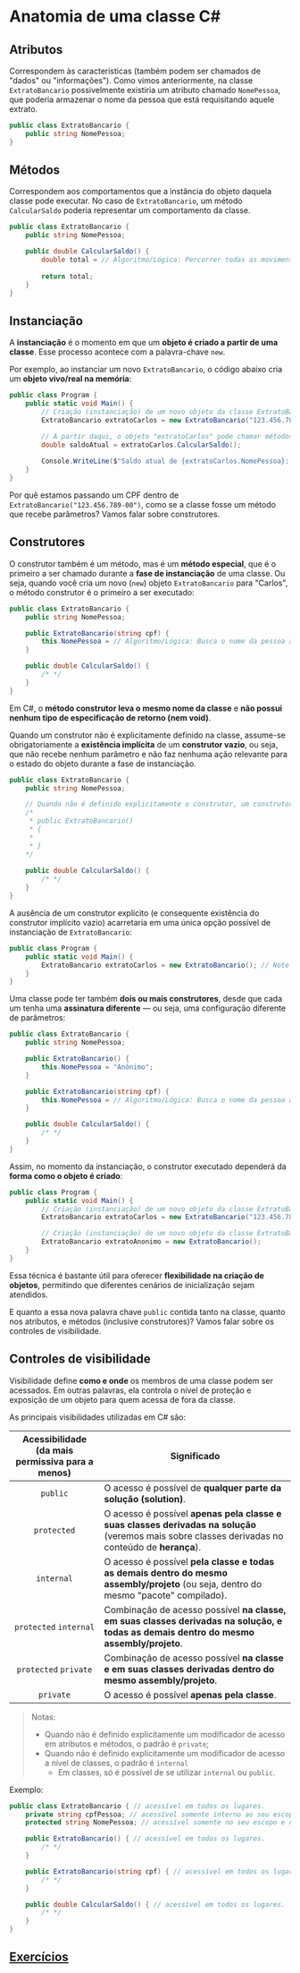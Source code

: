 # Anatomia de uma classe C\#

## Atributos

Correspondem às características (também podem ser chamados de "dados" ou "informações").
Como vimos anteriormente, na classe `ExtratoBancario` possivelmente existiria um atributo chamado `NomePessoa`, que poderia armazenar o nome da pessoa que está requisitando aquele extrato.

```csharp
public class ExtratoBancario {
    public string NomePessoa;
}
```

## Métodos

Correspondem aos comportamentos que a instância do objeto daquela classe pode executar. No caso de `ExtratoBancario`, um método `CalcularSaldo` poderia representar um comportamento da classe.

```csharp
public class ExtratoBancario {
    public string NomePessoa;

    public double CalcularSaldo() {
        double total = // Algoritmo/Lógica: Percorrer todas as movimentações, somando depósitos e subtraindo saques.
        
        return total;
    }
}
```

## Instanciação

A **instanciação** é o momento em que um **objeto é criado a partir de uma classe**. Esse processo acontece com a palavra-chave `new`.

Por exemplo, ao instanciar um novo `ExtratoBancario`, o código abaixo cria um **objeto vivo/real na memória**:

```csharp
public class Program {  
    public static void Main() {
        // Criação (instanciação) de um novo objeto da classe ExtratoBancario  
        ExtratoBancario extratoCarlos = new ExtratoBancario("123.456.789-00");

        // A partir daqui, o objeto "extratoCarlos" pode chamar métodos da classe  
        double saldoAtual = extratoCarlos.CalcularSaldo();
    
        Console.WriteLine($"Saldo atual de {extratoCarlos.NomePessoa}: R$ {saldoAtual:F2}");  
    }  
}
```

Por quê estamos passando um CPF dentro de `ExtratoBancario("123.456.789-00")`, como se a classe fosse um método que recebe parâmetros? Vamos falar sobre construtores.

## Construtores

O construtor também é um método, mas é um **método especial**, que é o primeiro a ser chamado durante a **fase de instanciação** de uma classe. Ou seja, quando você cria um novo (`new`) objeto `ExtratoBancario` para "Carlos", o método construtor é o primeiro a ser executado:

```csharp
public class ExtratoBancario {
    public string NomePessoa;

    public ExtratoBancario(string cpf) {
        this.NomePessoa = // Algoritmo/Lógica: Busca o nome da pessoa através do seu CPF na base da receita federal
    }

    public double CalcularSaldo() {
        /* */
    }
}
```

Em C#, o **método construtor leva o mesmo nome da classe** e **não possui nenhum tipo de especificação de retorno (nem void)**.

Quando um construtor não é explicitamente definido na classe, assume-se obrigatoriamente a **existência implícita** de um **construtor vazio**, ou seja, que não recebe nenhum parâmetro e não faz nenhuma ação relevante para o estado do objeto durante a fase de instanciação.

```csharp
public class ExtratoBancario {
    public string NomePessoa;

    // Quando não é definido explicitamente o construtor, um construtor "escondido" ficará definido pelo C# com essa "assinatura".
    /*
     * public ExtratoBancario() 
     * {
     *
     * }
    */
    
    public double CalcularSaldo() {
        /* */
    }
}
```

A ausência de um construtor explícito (e consequente existência do construtor implícito vazio) acarretaria em uma única opção possível de instanciação de `ExtratoBancario`:

```csharp
public class Program {  
    public static void Main() {
        ExtratoBancario extratoCarlos = new ExtratoBancario(); // Note a não passagem de nenhum parâmetro agora, se passássemos CPF, o sistema apresentaria erro
    }  
}
```

Uma classe pode ter também **dois ou mais construtores**, desde que cada um tenha uma **assinatura diferente** — ou seja, uma configuração diferente de parâmetros:

```csharp
public class ExtratoBancario {
    public string NomePessoa;

    public ExtratoBancario() {
        this.NomePessoa = "Anônimo";
    }

    public ExtratoBancario(string cpf) {
        this.NomePessoa = // Algoritmo/Lógica: Busca o nome da pessoa através do seu CPF na base da receita federal
    }

    public double CalcularSaldo() {
        /* */
    }
}
```

Assim, no momento da instanciação, o construtor executado dependerá da **forma como o objeto é criado**:

```csharp
public class Program {  
    public static void Main() {
        // Criação (instanciação) de um novo objeto da classe ExtratoBancario através do construtor que recebe um parâmetro CPF
        ExtratoBancario extratoCarlos = new ExtratoBancario("123.456.789-00");

        // Criação (instanciação) de um novo objeto da classe ExtratoBancario através do construtor sem parâmetros
        ExtratoBancario extratoAnonimo = new ExtratoBancario();
    }  
}
```

Essa técnica é bastante útil para oferecer **flexibilidade na criação de objetos**, permitindo que diferentes cenários de inicialização sejam atendidos.

E quanto a essa nova palavra chave `public` contida tanto na classe, quanto nos atributos, e métodos (inclusive construtores)? Vamos falar sobre os controles de visibilidade.

## Controles de visibilidade

Visibilidade define **como e onde** os membros de uma classe podem ser acessados.
Em outras palavras, ela controla o nível de proteção e exposição de um objeto para quem acessa de fora da classe.

As principais visibilidades utilizadas em C# são:

| Acessibilidade <br/> (da mais permissiva para a menos) | Significado |
| :-: | - |
| `public`              | O acesso é possível de **qualquer parte da solução (solution)**. |
| `protected`           | O acesso é possível **apenas pela classe e suas classes derivadas na solução** (veremos mais sobre classes derivadas no conteúdo de **herança**). |
| `internal`            | O acesso é possível **pela classe e todas as demais dentro do mesmo assembly/projeto** (ou seja, dentro do mesmo "pacote" compilado). |
| `protected` `internal`| Combinação de acesso possível **na classe, em suas classes derivadas na solução, e todas as demais dentro do mesmo assembly/projeto**. |
| `protected` `private` | Combinação de acesso possível **na classe e em suas classes derivadas dentro do mesmo assembly/projeto**. |
| `private`             | O acesso é possível **apenas pela classe**. |

> Notas:
>
> - Quando não é definido explicitamente um modificador de acesso em atributos e métodos, o padrão é `private`;
> - Quando não é definido explicitamente um modificador de acesso a nível de classes, o padrão é `internal`
>   - Em classes, só é possível de se utilizar `internal` ou `public`.

Exemplo:

```csharp
public class ExtratoBancario { // acessível em todos os lugares.
    private string cpfPessoa; // acessível somente interno ao seu escopo (nesse caso, a classe).
    protected string NomePessoa; // acessível somente no seu escopo e nos escopos das classes herdeiras.

    public ExtratoBancario() { // acessível em todos os lugares.
        /* */
    }

    public ExtratoBancario(string cpf) { // acessível em todos os lugares.
        /* */
    }

    public double CalcularSaldo() { // acessível em todos os lugares.
        /* */
    }
}
```

## [Exercícios](02-exercicios.md)

